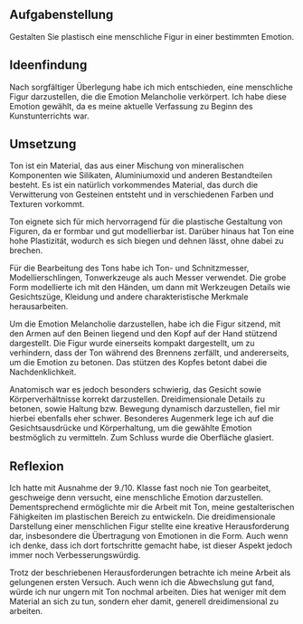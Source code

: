## Aufgabenstellung

Gestalten Sie plastisch eine menschliche Figur in einer bestimmten Emotion.

## Ideenfindung

Nach sorgfältiger Überlegung habe ich mich entschieden, eine menschliche Figur darzustellen, die die Emotion Melancholie verkörpert. Ich habe diese Emotion gewählt, da es meine aktuelle Verfassung zu Beginn des Kunstunterrichts war.

## Umsetzung

Ton ist ein Material, das aus einer Mischung von mineralischen Komponenten wie Silikaten, Aluminiumoxid und anderen Bestandteilen besteht. Es ist ein natürlich vorkommendes Material, das durch die Verwitterung von Gesteinen entsteht und in verschiedenen Farben und Texturen vorkommt.

Ton eignete sich für mich hervorragend für die plastische Gestaltung von Figuren, da er formbar und gut modellierbar ist. Darüber hinaus hat Ton eine hohe Plastizität, wodurch es sich biegen und dehnen lässt, ohne dabei zu brechen.

Für die Bearbeitung des Tons habe ich Ton- und Schnitzmesser, Modellierschlingen, Tonwerkzeuge als auch Messer verwendet. Die grobe Form modellierte ich mit den Händen, um dann mit Werkzeugen Details wie Gesichtszüge, Kleidung und andere charakteristische Merkmale herausarbeiten. 

Um die Emotion Melancholie darzustellen, habe ich die Figur sitzend, mit den Armen auf den Beinen liegend und den Kopf auf der Hand stützend dargestellt. Die Figur wurde einerseits kompakt dargestellt, um zu verhindern, dass der Ton während des Brennens zerfällt, und andererseits, um die Emotion zu betonen. Das stützen des Kopfes betont dabei die Nachdenklichkeit.

Anatomisch war es jedoch besonders schwierig, das Gesicht sowie Körperverhältnisse korrekt darzustellen. Dreidimensionale Details zu betonen, sowie Haltung bzw. Bewegung dynamisch darzustellen, fiel mir hierbei ebenfalls eher schwer. Besonderes Augenmerk lege ich auf die Gesichtsausdrücke und Körperhaltung, um die gewählte Emotion bestmöglich zu vermitteln.
Zum Schluss wurde die Oberfläche glasiert.

## Reflexion

Ich hatte mit Ausnahme der 9./10. Klasse fast noch nie Ton gearbeitet, geschweige denn versucht, eine menschliche Emotion darzustellen. Dementsprechend ermöglichte mir die Arbeit mit Ton, meine gestalterischen Fähigkeiten im plastischen Bereich zu entwickeln. Die dreidimensionale Darstellung einer menschlichen Figur stellte eine kreative Herausforderung dar, insbesondere die Übertragung von Emotionen in die Form. Auch wenn ich denke, dass ich dort fortschritte gemacht habe, ist dieser Aspekt jedoch immer noch Verbesserungswürdig.

Trotz der beschriebenen Herausforderungen betrachte ich meine Arbeit als gelungenen ersten Versuch. Auch wenn ich die Abwechslung gut fand, würde ich nur ungern mit Ton nochmal arbeiten. Dies hat weniger mit dem Material an sich zu tun, sondern eher damit, generell dreidimensional zu arbeiten.